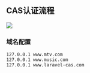 ## CAS认证流程

![](https://img3.doubanio.com/view/photo/l/public/p2878009640.jpg)

### 域名配置

```
127.0.0.1 www.mtv.com
127.0.0.1 www.music.com
127.0.0.1 www.laravel-cas.com
```


